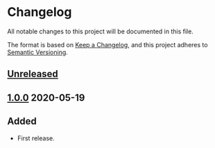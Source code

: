 # Changelog

All notable changes to this project will be documented in this file.

The format is based on [Keep a Changelog](https://keepachangelog.com/en/1.0.0/),
and this project adheres to [Semantic Versioning](https://semver.org/spec/v2.0.0.html).

## [Unreleased]

## [1.0.0] 2020-05-19

## Added

- First release.

[Unreleased]: https://github.com/giantswarm/etcd-backup-operator/compare/v1.0.0...HEAD
[1.0.0]: https://github.com/giantswarm/etcd-backup-operator/releases/tag/v1.0.0
